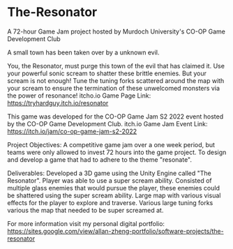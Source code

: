 # The-Resonator
A 72-hour Game Jam project hosted by Murdoch University's CO-OP Game Development Club

A small town has been taken over by a unknown evil.

You, the Resonator, must purge this town of the evil that has claimed it.  Use your powerful sonic scream to shatter these brittle enemies. But your scream is not enough! Tune the tuning forks scattered around the map with your scream to ensure the termination of these unwelcomed monsters via the power of resonance! 
itcho.io Game Page Link: https://tryhardguy.itch.io/resonator 

This game was developed for the CO-OP Game Jam S2 2022 event hosted by the CO-OP Game Development Club. 
itch.io Game Jam Event Link: https://itch.io/jam/co-op-game-jam-s2-2022
 
Project Objectives:
A competitive game jam over a one week period, but teams were only allowed to invest 72 hours into the game project.
To design and develop a game that had to adhere to the theme "resonate".

Deliverables:
Developed a 3D game using the Unity Engine called "The Resonator".
Player was able to use a super scream ability.
Consisted of multiple glass enemies that would pursue the player, these enemies could be shattered using the super scream ability.
Large map with various visual effects for the player to explore and traverse. 
Various large tuning forks various the map that needed to be super screamed at.

For more information visit my personal digital portfolio:
https://sites.google.com/view/allan-zheng-portfolio/software-projects/the-resonator

